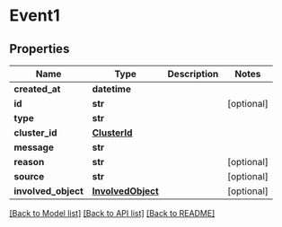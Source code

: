 # Event1

## Properties
Name | Type | Description | Notes
------------ | ------------- | ------------- | -------------
**created_at** | **datetime** |  | 
**id** | **str** |  | [optional] 
**type** | **str** |  | 
**cluster_id** | [**ClusterId**](ClusterId.md) |  | 
**message** | **str** |  | 
**reason** | **str** |  | [optional] 
**source** | **str** |  | [optional] 
**involved_object** | [**InvolvedObject**](InvolvedObject.md) |  | [optional] 

[[Back to Model list]](../README.md#documentation-for-models) [[Back to API list]](../README.md#documentation-for-api-endpoints) [[Back to README]](../README.md)

